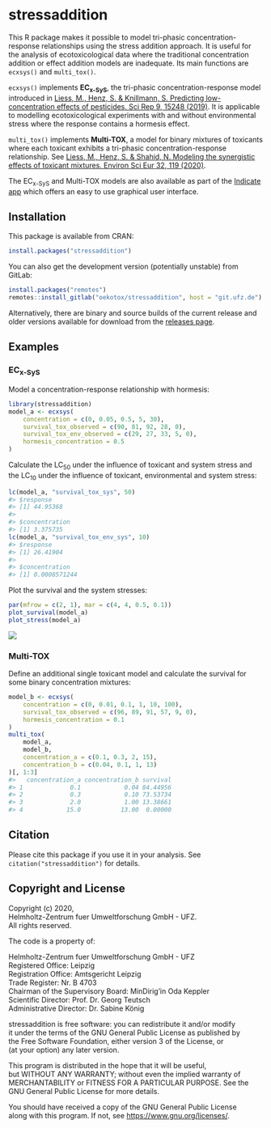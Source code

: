 
<!-- README.md is generated from README.Rmd. Please edit that file -->

# stressaddition

This R package makes it possible to model tri-phasic
concentration-response relationships using the stress addition approach.
It is useful for the analysis of ecotoxicological data where the
traditional concentration addition or effect addition models are
inadequate. Its main functions are `ecxsys()` and `multi_tox()`.

`ecxsys()` implements **EC<sub>x-SyS</sub>**, the tri-phasic
concentration-response model introduced in [Liess, M., Henz, S. &
Knillmann, S. Predicting low-concentration effects of pesticides. Sci
Rep 9, 15248 (2019)](https://doi.org/10.1038/s41598-019-51645-4). It is
applicable to modelling ecotoxicological experiments with and without
environmental stress where the response contains a hormesis effect.

`multi_tox()` implements **Multi-TOX**, a model for binary mixtures of
toxicants where each toxicant exhibits a tri-phasic
concentration-response relationship. See [Liess, M., Henz, S. & Shahid,
N. Modeling the synergistic effects of toxicant mixtures. Environ Sci
Eur 32, 119 (2020)](https://doi.org/10.1186/s12302-020-00394-7).

The EC<sub>x-SyS</sub> and Multi-TOX models are also available as part
of the [Indicate app](http://www.systemecology.eu/indicate) which offers
an easy to use graphical user interface.

## Installation

This package is available from CRAN:

``` r
install.packages("stressaddition")
```

You can also get the development version (potentially unstable) from
GitLab:

``` r
install.packages("remotes")
remotes::install_gitlab("oekotox/stressaddition", host = "git.ufz.de")
```

Alternatively, there are binary and source builds of the current release
and older versions available for download from the [releases
page](https://git.ufz.de/oekotox/stressaddition/-/releases).

## Examples

### EC<sub>x-SyS</sub>

Model a concentration-response relationship with hormesis:

``` r
library(stressaddition)
model_a <- ecxsys(
    concentration = c(0, 0.05, 0.5, 5, 30),
    survival_tox_observed = c(90, 81, 92, 28, 0),
    survival_tox_env_observed = c(29, 27, 33, 5, 0),
    hormesis_concentration = 0.5
)
```

Calculate the LC<sub>50</sub> under the influence of toxicant and system
stress and the LC<sub>10</sub> under the influence of toxicant,
environmental and system stress:

``` r
lc(model_a, "survival_tox_sys", 50)
#> $response
#> [1] 44.95368
#> 
#> $concentration
#> [1] 3.375735
lc(model_a, "survival_tox_env_sys", 10)
#> $response
#> [1] 26.41904
#> 
#> $concentration
#> [1] 0.0008571244
```

Plot the survival and the system stresses:

``` r
par(mfrow = c(2, 1), mar = c(4, 4, 0.5, 0.1))
plot_survival(model_a)
plot_stress(model_a)
```

![](images/README-example_plot-1.png)<!-- -->

### Multi-TOX

Define an additional single toxicant model and calculate the survival
for some binary concentration mixtures:

``` r
model_b <- ecxsys(
    concentration = c(0, 0.01, 0.1, 1, 10, 100),
    survival_tox_observed = c(96, 89, 91, 57, 9, 0),
    hormesis_concentration = 0.1
)
multi_tox(
    model_a,
    model_b,
    concentration_a = c(0.1, 0.3, 2, 15),
    concentration_b = c(0.04, 0.1, 1, 13)
)[, 1:3]
#>   concentration_a concentration_b survival
#> 1             0.1            0.04 84.44956
#> 2             0.3            0.10 73.53734
#> 3             2.0            1.00 13.38661
#> 4            15.0           13.00  0.00000
```

## Citation

Please cite this package if you use it in your analysis. See
`citation("stressaddition")` for details.

## Copyright and License

Copyright (c) 2020,  
Helmholtz-Zentrum fuer Umweltforschung GmbH - UFZ.  
All rights reserved.

The code is a property of:

Helmholtz-Zentrum fuer Umweltforschung GmbH - UFZ  
Registered Office: Leipzig  
Registration Office: Amtsgericht Leipzig  
Trade Register: Nr. B 4703  
Chairman of the Supervisory Board: MinDirig’in Oda Keppler  
Scientific Director: Prof. Dr. Georg Teutsch  
Administrative Director: Dr. Sabine König

stressaddition is free software: you can redistribute it and/or modify  
it under the terms of the GNU General Public License as published by  
the Free Software Foundation, either version 3 of the License, or  
(at your option) any later version.

This program is distributed in the hope that it will be useful,  
but WITHOUT ANY WARRANTY; without even the implied warranty of  
MERCHANTABILITY or FITNESS FOR A PARTICULAR PURPOSE. See the  
GNU General Public License for more details.

You should have received a copy of the GNU General Public License  
along with this program. If not, see <https://www.gnu.org/licenses/>.
